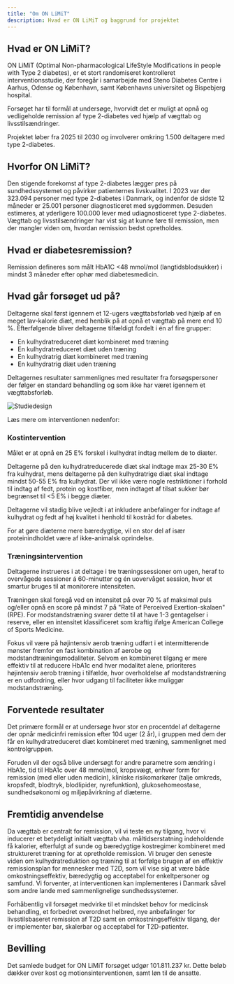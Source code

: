 ```yaml
---
title: "Om ON LiMiT"
description: Hvad er ON LiMiT og baggrund for projektet 
---
```


## Hvad er ON LiMiT?

ON LiMiT (Optimal Non-pharmacological LifeStyle Modifications in people
with Type 2 diabetes), er et stort randomiseret kontrolleret
interventionsstudie, der foregår i samarbejde med Steno Diabetes Centre
i Aarhus, Odense og København, samt Københavns universitet og Bispebjerg
hospital.

Forsøget har til formål at undersøge, hvorvidt det er muligt at opnå og
vedligeholde remission af type 2-diabetes ved hjælp af vægttab og
livsstilsændringer.

Projektet løber fra 2025 til 2030 og involverer omkring 1.500 deltagere
med type 2-diabetes.

## Hvorfor ON LiMiT?

Den stigende forekomst af type 2-diabetes lægger pres på
sundhedssystemet og påvirker patienternes livskvalitet. I 2023 var der
323.094 personer med type 2-diabetes i Danmark, og indenfor de sidste 12
måneder er 25.001 personer diagnosticeret med sygdommen. Desuden
estimeres, at yderligere 100.000 lever med udiagnosticeret type
2-diabetes. Vægttab og livsstilsændringer har vist sig at kunne føre til
remission, men der mangler viden om, hvordan remission bedst
opretholdes.

## Hvad er diabetesremission?

Remission defineres som målt HbA1C \<48 mmol/mol (langtidsblodsukker) i
mindst 3 måneder efter ophør med diabetesmedicin.

## Hvad går forsøget ud på?

Deltagerne skal først igennem et 12-ugers vægttabsforløb ved hjælp af en
meget lav-kalorie diæt, med henblik på at opnå et vægttab på mere end 10
%. Efterfølgende bliver deltagerne tilfældigt fordelt i én af fire
grupper:

-   En kulhydratreduceret diæt kombineret med træning
-   En kulhydratreduceret diæt uden træning
-   En kulhydratrig diæt kombineret med træning
-   En kulhydratrig diæt uden træning

Deltagernes resultater sammenlignes med resultater fra forsøgspersoner
der følger en standard behandling og som ikke har været igennem et
vægttabsforløb.

![Studiedesign](/images/study-design.png)

Læs mere om interventionen nedenfor:

### Kostintervention

Målet er at opnå en 25 E% forskel i kulhydrat indtag mellem de to
diæter.

Deltagerne på den kulhydratreducerede diæt skal indtage max 25-30 E% fra
kulhydrat, mens deltagerne på den kulhydratrige diæt skal indtage mindst
50-55 E% fra kulhydrat. Der vil ikke være nogle restriktioner i forhold
til indtag af fedt, protein og kostfiber, men indtaget af tilsat sukker
bør begrænset til \<5 E% i begge diæter.

Deltagerne vil stadig blive vejledt i at inkludere anbefalinger for
indtage af kulhydrat og fedt af høj kvalitet i henhold til kostråd for
diabetes.

For at gøre diæterne mere bæredygtige, vil en stor del af især
proteinindholdet være af ikke-animalsk oprindelse.

### Træningsintervention

Deltagerne instrueres i at deltage i tre træningssessioner om ugen,
heraf to overvågede sessioner á 60-minutter og én uovervåget session,
hvor et smartur bruges til at monitorere intensiteten.

Træningen skal foregå ved en intensitet på over 70 % af maksimal puls
og/eller opnå en score på mindst 7 på "Rate of Perceived
Exertion-skalaen" (RPE). For modstandstræning svarer dette til at have
1-3 gentagelser i reserve, eller en intensitet klassificeret som kraftig
ifølge American College of Sports Medicine.

Fokus vil være på højintensiv aerob træning udført i et intermitterende
mønster fremfor en fast kombination af aerobe og
modstandtræningsmodaliteter. Selvom en kombineret tilgang er mere
effektiv til at reducere HbA1c end hver modalitet alene, prioriteres
højintensiv aerob træning i tilfælde, hvor overholdelse af
modstandstræning er en udfordring, eller hvor udgang til faciliteter
ikke muliggør modstandstræning.

## Forventede resultater

Det primære formål er at undersøge hvor stor en procentdel af deltagerne
der opnår medicinfri remission efter 104 uger (2 år), i gruppen med dem
der får en kulhydratreduceret diæt kombineret med træning, sammenlignet
med kontrolgruppen.

Foruden vil der også blive undersøgt for andre parametre som ændring i
HbA1c, tid til HbA1c over 48 mmol/mol, kropsvægt, enhver form for
remission (med eller uden medicin), kliniske risikomarkører (talje
omkreds, kropsfedt, blodtryk, blodlipider, nyrefunktion),
glukosehomeostase, sundhedsøkonomi og miljøpåvirkning af diæterne.

## Fremtidig anvendelse

Da vægttab er centralt for remission, vil vi teste en ny tilgang, hvor
vi inducerer et betydeligt initialt vægttab vha. måltidserstatning
indeholdende få kalorier, efterfulgt af sunde og bæredygtige kostregimer
kombineret med struktureret træning for at opretholde remission. Vi
bruger den seneste viden om kulhydratreduktion og træning til at
forfølge brugen af en effektiv remissionsplan for mennesker med T2D, som
vil vise sig at være både omkostningseffektiv, bæredygtig og acceptabel
for enkeltpersoner og samfund. Vi forventer, at interventionen kan
implementeres i Danmark såvel som andre lande med sammenlignelige
sundhedssystemer.

Forhåbentlig vil forsøget medvirke til et mindsket behov for medicinsk
behandling, et forbedret overordnet helbred, nye anbefalinger for
livsstilsbaseret remission af T2D samt en omkostningseffektiv tilgang,
der er implementer bar, skalerbar og acceptabel for T2D-patienter.

## Bevilling

Det samlede budget for ON LiMiT forsøget udgør 101.811.237 kr. Dette
beløb dækker over kost og motionsinterventionen, samt løn til de
ansatte.
